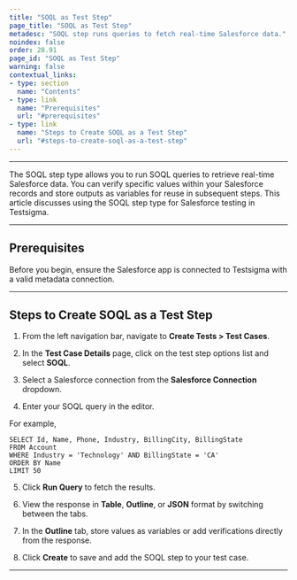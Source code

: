```yaml
---
title: "SOQL as Test Step"
page_title: "SOQL as Test Step"
metadesc: "SOQL step runs queries to fetch real-time Salesforce data."
noindex: false
order: 28.91
page_id: "SOQL as Test Step"
warning: false
contextual_links:
- type: section
  name: "Contents"
- type: link
  name: "Prerequisites"
  url: "#prerequisites"
- type: link
  name: "Steps to Create SOQL as a Test Step"
  url: "#steps-to-create-soql-as-a-test-step"
---
```


---

The SOQL step type allows you to run SOQL queries to retrieve real-time Salesforce data. You can verify specific values within your Salesforce records and store outputs as variables for reuse in subsequent steps. This article discusses using the SOQL step type for Salesforce testing in Testsigma.

---

## **Prerequisites**

Before you begin, ensure the Salesforce app is connected to Testsigma with a valid metadata connection.

---

## **Steps to Create SOQL as a Test Step**

1. From the left navigation bar, navigate to **Create Tests > Test Cases**. 

2. In the **Test Case Details** page, click on the test step options list and select **SOQL**. 

3. Select a Salesforce connection from the **Salesforce Connection** dropdown.

4. Enter your SOQL query in the editor. 

For example, 

```
SELECT Id, Name, Phone, Industry, BillingCity, BillingState
FROM Account
WHERE Industry = 'Technology' AND BillingState = 'CA'
ORDER BY Name
LIMIT 50
```

5. Click **Run Query** to fetch the results.

6. View the response in **Table**, **Outline**, or **JSON** format by switching between the tabs.

7. In the **Outline** tab, store values as variables or add verifications directly from the response.

8. Click **Create** to save and add the SOQL step to your test case.

---

